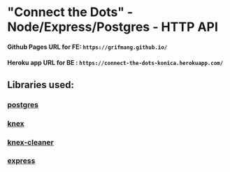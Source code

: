 # "Connect the Dots" - Node/Express/Postgres - HTTP API

#### Github Pages URL for FE: `https://grifmang.github.io/`
#### Heroku app URL for BE : `https://connect-the-dots-konica.herokuapp.com/`

## Libraries used:
### [postgres](https://www.npmjs.com/package/pg)
### [knex](https://www.npmjs.com/package/knex) 
### [knex-cleaner](https://www.npmjs.com/package/knex-cleaner)
### [express](https://www.npmjs.com/package/express)


